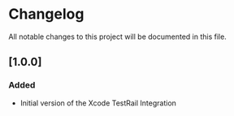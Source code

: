 # Changelog

All notable changes to this project will be documented in this file.

## [1.0.0]

### Added

- Initial version of the Xcode TestRail Integration

